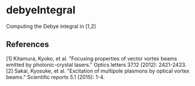 # debyeIntegral

Computing the Debye integral in [1,2]


## References
[1] Kitamura, Kyoko, et al. "Focusing properties of vector vortex beams emitted by photonic-crystal lasers." Optics letters 37.12 (2012): 2421-2423.
[2] Sakai, Kyosuke, et al. "Excitation of multipole plasmons by optical vortex beams." Scientific reports 5.1 (2015): 1-4.
